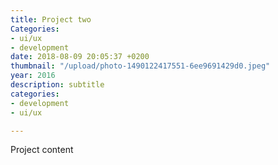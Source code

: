 ```yaml
---
title: Project two
Categories:
- ui/ux
- development
date: 2018-08-09 20:05:37 +0200
thumbnail: "/upload/photo-1490122417551-6ee9691429d0.jpeg"
year: 2016
description: subtitle
categories:
- development
- ui/ux

---
```

Project content